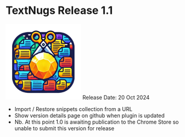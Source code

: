 # TextNugs Release 1.1

<img src="../img/textnugs.png" alt="TextNugs" width="200px" height="200px">
Release Date: 20 Oct 2024

- Import / Restore snippets collection from a URL
- Show version details page on github when plugin is updated
- Nb. At this point 1.0 is awaiting publication to the Chrome Store so unable to submit this version for release
